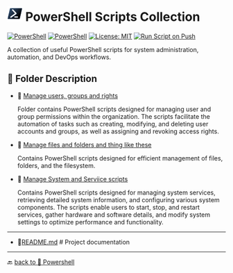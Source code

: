 # <img src="../../Assets/Powershell.svg" width="35" alt="PowerShell"> PowerShell Scripts Collection  

[![PowerShell](https://custom-icon-badges.demolab.com/badge/.-Microsoft-blue.svg?style=flat&logo=powershell-core-eyecatch32&logoColor=white)](https://learn.microsoft.com/en-us/powershell/scripting/install/installing-powershell-on-windows?view=powershell-7.5)
[![PowerShell](https://img.shields.io/badge/PowerShell-5.1%2B-blue?logo=powershell)](https://docs.microsoft.com/en-us/powershell/)
[![License: MIT](https://img.shields.io/badge/License-MIT-green.svg)](https://opensource.org/licenses/MIT)
[![Run Script on Push](https://github.com/KR-Sew/Scripting/actions/workflows/bash.yml/badge.svg)](https://github.com/KR-Sew/Scripting/actions/workflows/bash.yml)

A collection of useful PowerShell scripts for system administration, automation, and DevOps workflows.  

## 📂 Folder Description

- 📂 [Manage users, groups and rights](./Accounts/)

  Folder contains PowerShell scripts designed for managing user and group permissions within the organization. The scripts facilitate the automation of tasks such as creating, modifying, and deleting user accounts and groups, as well as assigning and revoking access rights.

- 📂 [Manage files and folders and thing like these](./FileSystems/)
  
  Contains PowerShell scripts designed for efficient management of files, folders, and the filesystem.

- 📂 [Manage System and Serviice scripts](./System-Services/)

     Contains PowerShell scripts designed for managing system services, retrieving detailed system information, and configuring various system components. The scripts enable users to start, stop, and restart services, gather hardware and software details, and modify system settings to optimize performance and functionality.

---

- 📄[README.md](ReadMe.md)                   # Project documentation

---

🔙 [back to 📂 Powershell](../)
